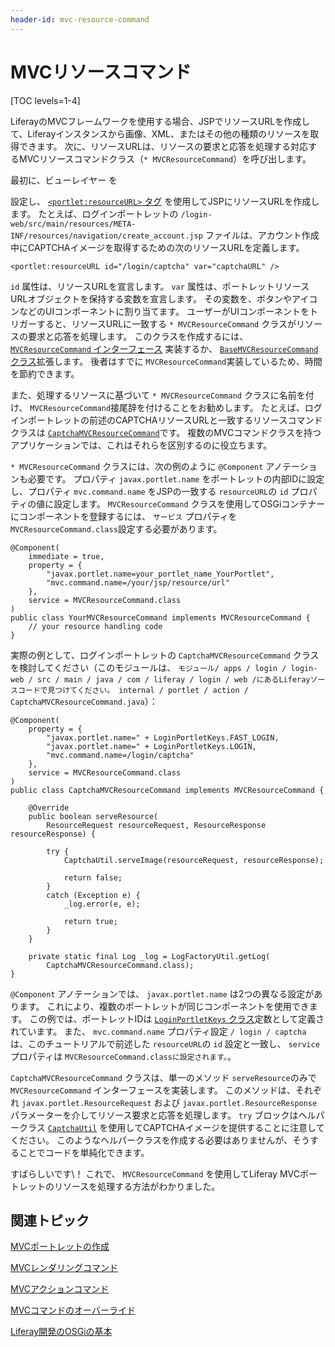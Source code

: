 ```yaml
---
header-id: mvc-resource-command
---
```


# MVCリソースコマンド

[TOC levels=1-4]

LiferayのMVCフレームワークを使用する場合、JSPでリソースURLを作成して、Liferayインスタンスから画像、XML、またはその他の種類のリソースを取得できます。 次に、リソースURLは、リソースの要求と応答を処理する対応するMVCリソースコマンドクラス（`* MVCResourceCommand`）を呼び出します。

最初に、ビューレイヤー</a> を

設定し、 [`<portlet:resourceURL>` タグ](@platform-ref@/7.1-latest/taglibs/util-taglib/portlet/resourceURL.html) を使用してJSPにリソースURLを作成します。 たとえば、ログインポートレットの `/login-web/src/main/resources/META-INF/resources/navigation/create_account.jsp` ファイルは、アカウント作成中にCAPTCHAイメージを取得するための次のリソースURLを定義します。</p> 

    <portlet:resourceURL id="/login/captcha" var="captchaURL" />
    

`id` 属性は、リソースURLを宣言します。 `var` 属性は、ポートレットリソースURLオブジェクトを保持する変数を宣言します。 その変数を、ボタンやアイコンなどのUIコンポーネントに割り当てます。 ユーザーがUIコンポーネントをトリガーすると、リソースURLに一致する `* MVCResourceCommand` クラスがリソースの要求と応答を処理します。 このクラスを作成するには、 [`MVCResourceCommand` インターフェース](@platform-ref@/7.1-latest/javadocs/portal-kernel/com/liferay/portal/kernel/portlet/bridges/mvc/MVCResourceCommand.html) 実装するか、 [`BaseMVCResourceCommand` クラス](@platform-ref@/7.1-latest/javadocs/portal-kernel/com/liferay/portal/kernel/portlet/bridges/mvc/BaseMVCResourceCommand.html)拡張します。 後者はすでに `MVCResourceCommand`実装しているため、時間を節約できます。

また、処理するリソースに基づいて `* MVCResourceCommand` クラスに名前を付け、 `MVCResourceCommand`接尾辞を付けることをお勧めします。 たとえば、ログインポートレットの前述のCAPTCHAリソースURLと一致するリソースコマンドクラスは [`CaptchaMVCResourceCommand`](https://github.com/liferay/liferay-portal/blob/master/modules/apps/login/login-web/src/main/java/com/liferay/login/web/internal/portlet/action/CaptchaMVCResourceCommand.java)です。 複数のMVCコマンドクラスを持つアプリケーションでは、これはそれらを区別するのに役立ちます。

`* MVCResourceCommand` クラスには、次の例のように `@Component` アノテーションも必要です。 プロパティ `javax.portlet.name` をポートレットの内部IDに設定し、プロパティ `mvc.command.name` をJSPの一致する `resourceURL`の `id` プロパティの値に設定します。 `MVCResourceCommand` クラスを使用してOSGiコンテナーにコンポーネントを登録するには、 `サービス` プロパティを `MVCResourceCommand.class`設定する必要があります。

    @Component(
        immediate = true,
        property = {
            "javax.portlet.name=your_portlet_name_YourPortlet",
            "mvc.command.name=/your/jsp/resource/url"
        },
        service = MVCResourceCommand.class
    )
    public class YourMVCResourceCommand implements MVCResourceCommand {
        // your resource handling code
    }
    

実際の例として、ログインポートレットの `CaptchaMVCResourceCommand` クラスを検討してください（このモジュールは、 `モジュール/ apps / login / login-web / src / main / java / com / liferay / login / web /にあるLiferayソースコードで見つけてください。 internal / portlet / action / CaptchaMVCResourceCommand.java`）：

    @Component(
        property = {
            "javax.portlet.name=" + LoginPortletKeys.FAST_LOGIN,
            "javax.portlet.name=" + LoginPortletKeys.LOGIN,
            "mvc.command.name=/login/captcha"
        },
        service = MVCResourceCommand.class
    )
    public class CaptchaMVCResourceCommand implements MVCResourceCommand {
    
        @Override
        public boolean serveResource(
            ResourceRequest resourceRequest, ResourceResponse resourceResponse) {
    
            try {
                CaptchaUtil.serveImage(resourceRequest, resourceResponse);
    
                return false;
            }
            catch (Exception e) {
                _log.error(e, e);
    
                return true;
            }
        }
    
        private static final Log _log = LogFactoryUtil.getLog(
            CaptchaMVCResourceCommand.class);
    }
    

`@Component` アノテーションでは、 `javax.portlet.name` は2つの異なる設定があります。 これにより、複数のポートレットが同じコンポーネントを使用できます。 この例では、ポートレットIDは [`LoginPortletKeys` クラス](@app-ref@/foundation/7.0.8/javadocs/com/liferay/login/web/constants/LoginPortletKeys.html)定数として定義されています。 また、 `mvc.command.name` プロパティ設定 `/ login / captcha` は、このチュートリアルで前述した `resourceURL`の `id` 設定と一致し、 `service` プロパティは `MVCResourceCommand.classに設定されます。`。

`CaptchaMVCResourceCommand` クラスは、単一のメソッド `serveResource`のみで `MVCResourceCommand` インターフェースを実装します。 このメソッドは、それぞれ `javax.portlet.ResourceRequest` および `javax.portlet.ResourceResponse` パラメーターを介してリソース要求と応答を処理します。 `try` ブロックはヘルパークラス [`CaptchaUtil`](@platform-ref@/7.1-latest/javadocs/portal-kernel/com/liferay/portal/kernel/captcha/CaptchaUtil.html) を使用してCAPTCHAイメージを提供することに注意してください。 このようなヘルパークラスを作成する必要はありませんが、そうすることでコードを単純化できます。

すばらしいです\！ これで、 `MVCResourceCommand` を使用してLiferay MVCポートレットのリソースを処理する方法がわかりました。



## 関連トピック

[MVCポートレットの作成](/docs/7-1/tutorials/-/knowledge_base/t/creating-an-mvc-portlet)

[MVCレンダリングコマンド](/docs/7-1/tutorials/-/knowledge_base/t/mvc-render-command)

[MVCアクションコマンド](/docs/7-1/tutorials/-/knowledge_base/t/mvc-action-command)

[MVCコマンドのオーバーライド](/docs/7-1/tutorials/-/knowledge_base/t/overriding-mvc-commands)

[Liferay開発のOSGiの基本](/docs/7-1/tutorials/-/knowledge_base/t/osgi-basics-for-liferay-development)
